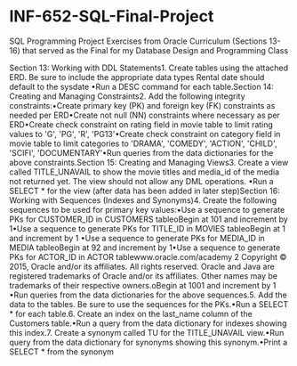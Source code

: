 # INF-652-SQL-Final-Project
SQL Programming Project Exercises from Oracle Curriculum (Sections 13-16) that served as the Final for my Database Design and Programming Class


Section 13: Working with DDL Statements1.  Create tables using the attached ERD. Be sure to include the appropriate data types Rental date should default to the sysdate •Run a DESC command for each table.Section 14: Creating and Managing Constraints2.  Add the following integrity constraints:•Create primary key (PK) and foreign key (FK) constraints as needed per ERD•Create not null (NN) constraints where necessary as per ERD•Create check constraint on rating field in movie table to limit rating values to 'G', 'PG', 'R', 'PG13'•Create check constraint on category field in movie table to limit categories to 'DRAMA', 'COMEDY', 'ACTION', 'CHILD', 'SCIFI', 'DOCUMENTARY'•Run queries from the data dictionaries for the above constraints.Section 15: Creating and Managing Views3.  Create a view called TITLE_UNAVAIL to show the movie titles and media_id of the media not returned yet.  The view should not allow any DML operations.  •Run a SELECT * for the view (after data has been added in later step)Section 16:    Working with Sequences (Indexes and Synonyms)4.  Create the following sequences to be used for primary key values:•Use a sequence to generate PKs for CUSTOMER_ID in CUSTOMERS tableoBegin at 101 and increment by 1•Use a sequence to generate PKs for TITLE_ID in MOVIES tableoBegin at 1 and increment by 1 •Use a sequence to generate PKs for MEDIA_ID in MEDIA tableoBegin at 92 and increment by 1•Use a sequence to generate PKs for ACTOR_ID in ACTOR tablewww.oracle.com/academy
2 Copyright © 2015, Oracle and/or its affiliates. All rights reserved. Oracle and Java are registered trademarks of Oracle and/or its affiliates. Other names may be trademarks of their respective owners.oBegin at 1001 and increment by 1 •Run queries from the data dictionaries for the above sequences.5.  Add the data to the tables.  Be sure to use the sequences for the PKs.•Run a SELECT * for each table.6.  Create an index on the last_name column of the Customers table.•Run a query from the data dictionary for indexes showing this index.7.  Create a synonym called TU for the TITLE_UNAVAIL view.•Run query from the data dictionary for synonyms showing this synonym.•Print a SELECT * from the synonym
